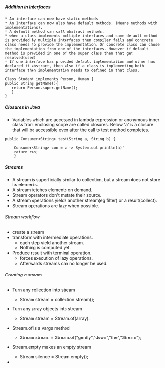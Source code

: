 ##### Addition in Interfaces
    * An interface can now have static methods.
    * An Interface can now also have default methods. (Means methods with implementations).
    * A default method can call abstract methods.
    * when a class implements multiple interfaces and same default method is provided by multiple interfaces then compiler fails and concrete class needs to provide the implementation. Or concrete class can chose the implementation from one of the interfaces. However if default method is provided in one of the super class then that get resolved(used) 
    * If one interface has provided default implementation and other has declared it abstract, then also if a class is implementing both interface then implementation needs to defined in that class.
    
```
Class Student implements Person, Human {
public String getName(){
   return Person.super.getName();  
   }
}
````


#####	Closures in Java

*	Variables which are accessed in lambda expression or anonymous inner class from enclosing scope are called closures. Below 'a' is a closure that will be accessible even after the call to test method completes. 

```
public Consumer<String> test(String a, String b) {

	Consumer<String> con = a -> System.out.println(a)'
	return con;
	}
```

#####	Streams
* A stream is superficially similar to collection, but a stream does not store its elements.
*	A stream fetches elements on demand.
* Stream operators don't mutate their source.
* A stream operations yields another stream(eg filter) or a result(collect).
* Stream operations are lazy when possible.

######	 Stream workflow
*	create a stream
*	transform with intermediate operations.
	* each step yield another stream.
	*	Nothing is computed yet.
*	Produce result with terminal operation.
	* forces execution of lazy operations.
	*	Afterwards streams can no longer be used. 

######	Creating a stream
* Turn any collection into stream
	* 	Stream<T> stream = collection.stream();
* Turn any array objects into stream
	* Stream<T>	stream =	Stream.of(array).
* Stream.of is a vargs method
	* Stream<String> stream = Stream.of("gently","down","the","Stream");
* Stream.empty makes an empty stream
	* Stream<String> silence = Stream.empty();

	
*
